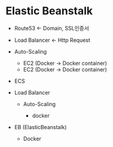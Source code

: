 # Elastic Beanstalk

- Route53 <- Domain, SSL인증서

- Load Balancer <- Http Request
 
- Auto-Scaling
	
	- EC2 (Docker -> Docker container)
	- EC2 (Docker -> Docker container)

- ECS
 
- Load Balancer

	- Auto-Scaling
	 
		- docker

- EB (ElasticBeanstalk)
 
	- Docker


	


